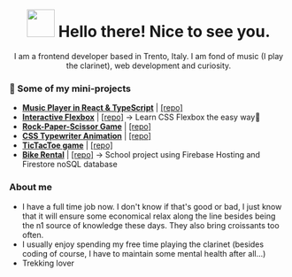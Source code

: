 <div align="center">
  <h1><img src="https://emojis.slackmojis.com/emojis/images/1536351075/4594/blob-wave.gif?1536351075" width="50"/> Hello there! Nice to see you.</h1>

  <p>I am a frontend developer based in Trento, Italy. I am fond of music (I play the clarinet), web development and curiosity.</p>
</div>

### 👀 Some of my mini-projects
  - **[Music Player in React & TypeScript](https://francesco-music.vercel.app/ "a chill music player")** | [[repo]](https://github.com/Santeenee/music-player-react-ts)
  - **[Interactive Flexbox](https://santeenee-flexbox.netlify.app "Do you want to learn CSS Flexbox or not?")** | [[repo]](https://github.com/santeenee/interactive-flexbox) -> Learn CSS Flexbox the easy way🤗
  - **[Rock-Paper-Scissor Game](https://santeenee-rps.netlify.app "Wanna play rock-paper-scissors?")** | [[repo]](https://github.com/Santeenee/Rock-Paper-Scissors--VanillaJS)
  - **[CSS Typewriter Animation](https://santeenee-typewriter.netlify.app "Smooth animation with css ONLY")** | [[repo]](https://github.com/Santeenee/Typewriter-CSSonly-animation)
  - **[TicTacToe game](https://tic-tac-toe-santeenee.vercel.app "A smol tic tac toe game")** | [[repo]](https://github.com/Santeenee/TicTacToe)
  - **[Bike Rental](https://rentals-bike.web.app "Just some bikes, nothing to see here")** | [[repo]](https://github.com/Santeenee/bike-rental) -> School project using Firebase Hosting and Firestore noSQL database

### About me
- I have a full time job now.
  I don't know if that's good or bad,
  I just know that it will ensure some economical relax along the line besides being the n1 source of knowledge these days.
  They also bring croissants too often.
- I usually enjoy spending my free time playing the clarinet 
  (besides coding of course, I have to maintain some mental health after all...)
- Trekking lover
